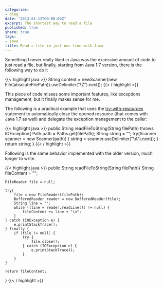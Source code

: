 ```yaml
---
categories:
- blog
date: "2013-01-13T00:00:00Z"
excerpt: The shortest way to read a file
published: true
share: true
tags:
- java
title: Read a file in just one line with Java
---
```



Something I never really liked in Java was the excessive amount of code to just read a file, but finally, starting from Java 1.7 version, there is the following way to do it

{{< highlight java >}}
String content = newScanner(new File(absoluteFilePath)).useDelimiter("\\Z").next();
{{< / highlight >}}

This piece of code misses some important features, like exceptions management, but it finally makes sense for me.

The following is a practical example that uses the [try-with-resources](http://docs.oracle.com/javase/tutorial/essential/exceptions/tryResourceClose.html) statement to automatically close the opened resource (that comes with Java 1.7 as well) and delegate the exception management to the caller:

{{< highlight java >}}
public String readFileToString(String filePath) throws IOException{
	Path path = Paths.get(filePath);
	String string = "";
	try(Scanner scanner = new Scanner(path))
	{
		string = scanner.useDelimiter("\\A").next();
	}
	return string;
}
{{< / highlight >}}


Following is the same behavior implemented with the older version, much longer to write.

{{< highlight java >}}
public String readFileToString(String filePath){
	String fileContent = "";

	FileReader file = null;

	try{
		file = new FileReader(filePath);
		BufferedReader reader = new BufferedReader(file);
		String line = "";
		while ((line = reader.readLine()) != null) {
			fileContent += line + "\n";
		}
	} catch (IOException e) {
		e.printStackTrace();
	} finally {
		if (file != null) {
			try {
				file.close();
			} catch (IOException e) {
				e.printStackTrace();
			}
		}
	}

	return fileContent;
}
{{< / highlight >}}
